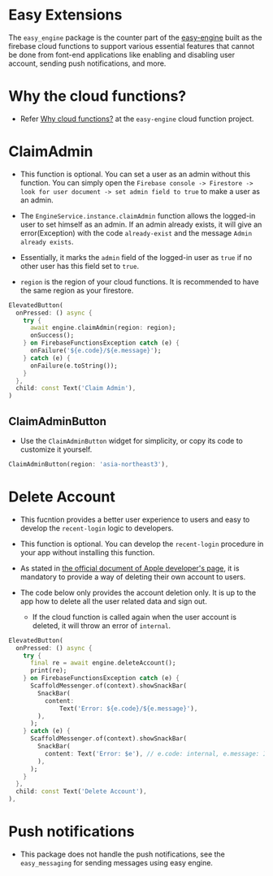 # Easy Extensions

The `easy_engine` package is the counter part of the [easy-engine](https://github.com/thruthesky/easy-engine) built as the firebase cloud functions to support various essential features that cannot be done from font-end applications like enabling and disabling user account, sending push notifications, and more.


# Why the cloud functions?

- Refer [Why cloud functions?](https://github.com/thruthesky/easy-engine?tab=readme-ov-file#why-cloud-functions) at the `easy-engine` cloud function project.



# ClaimAdmin

- This function is optional. You can set a user as an admin without this function. You can simply open the `Firebase console -> Firestore -> look for user document -> set admin field to true` to make a user as an admin.

- The `EngineService.instance.claimAdmin` function allows the logged-in user to set himself as an admin. If an admin already exists, it will give an error(Exception) with the code `already-exist` and the message `Admin already exists`.

- Essentially, it marks the `admin` field of the logged-in user as `true` if no other user has this field set to `true`.

- `region` is the region of your cloud functions. It is recommended to have the same region as your firestore.


```dart
ElevatedButton(
  onPressed: () async {
    try {
      await engine.claimAdmin(region: region);
      onSuccess();
    } on FirebaseFunctionsException catch (e) {
      onFailure('${e.code}/${e.message}');
    } catch (e) {
      onFailure(e.toString());
    }
  },
  child: const Text('Claim Admin'),
)
```




## ClaimAdminButton

- Use the `ClaimAdminButton` widget for simplicity, or copy its code to customize it yourself.

```dart
ClaimAdminButton(region: 'asia-northeast3'),
```



# Delete Account

- This fucntion provides a better user experience to users and easy to develop the `recent-login` logic to developers.

- This function is optional. You can develop the `recent-login` procedure in your app without installing this function.

- As stated in [the official document of Apple developer's page](https://developer.apple.com/support/offering-account-deletion-in-your-app/), it is mandatory to provide a way of deleting their own account to users.

- The code below only provides the account deletion only. It is up to the app how to delete all the user related data and sign out.
  - If the cloud function is called again when the user account is deleted, it will throw an error of `internal`.

```dart
ElevatedButton(
  onPressed: () async {
    try {
      final re = await engine.deleteAccount();
      print(re);
    } on FirebaseFunctionsException catch (e) {
      ScaffoldMessenger.of(context).showSnackBar(
        SnackBar(
          content:
              Text('Error: ${e.code}/${e.message}'),
        ),
      );
    } catch (e) {
      ScaffoldMessenger.of(context).showSnackBar(
        SnackBar(
          content: Text('Error: $e'), // e.code: internal, e.message: INTERNAL
        ),
      );
    }
  },
  child: const Text('Delete Account'),
),
```


# Push notifications

- This package does not handle the push notifications, see the `easy_messaging` for sending messages using easy engine.

